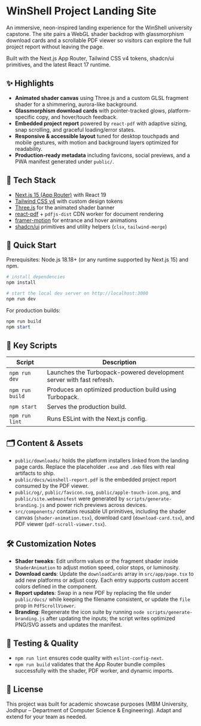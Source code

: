 # WinShell Project Landing Site

An immersive, neon-inspired landing experience for the WinShell university capstone. The site pairs a WebGL shader backdrop with glassmorphism download cards and a scrollable PDF viewer so visitors can explore the full project report without leaving the page.

Built with the Next.js App Router, Tailwind CSS v4 tokens, shadcn/ui primitives, and the latest React 17 runtime.

## ✨ Highlights

- **Animated shader canvas** using Three.js and a custom GLSL fragment shader for a shimmering, aurora-like background.
- **Glassmorphism download cards** with pointer-tracked glows, platform-specific copy, and hover/touch feedback.
- **Embedded project report** powered by `react-pdf` with adaptive sizing, snap scrolling, and graceful loading/error states.
- **Responsive & accessible layout** tuned for desktop touchpads and mobile gestures, with motion and background layers optimized for readability.
- **Production-ready metadata** including favicons, social previews, and a PWA manifest generated under `public/`.

## 🧰 Tech Stack

- [Next.js 15 (App Router)](https://nextjs.org/docs/app) with React 19
- [Tailwind CSS v4](https://tailwindcss.com/blog/tailwindcss-v4-alpha) with custom design tokens
- [Three.js](https://threejs.org/) for the animated shader banner
- [react-pdf](https://github.com/wojtekmaj/react-pdf) + `pdfjs-dist` CDN worker for document rendering
- [framer-motion](https://www.framer.com/motion/) for entrance and hover animations
- [shadcn/ui](https://ui.shadcn.com/) primitives and utility helpers (`clsx`, `tailwind-merge`)

## 🚀 Quick Start

Prerequisites: Node.js 18.18+ (or any runtime supported by Next.js 15) and npm.

```powershell
# install dependencies
npm install

# start the local dev server on http://localhost:3000
npm run dev
```

For production builds:

```powershell
npm run build
npm start
```

## 📂 Key Scripts

| Script | Description |
| --- | --- |
| `npm run dev` | Launches the Turbopack-powered development server with fast refresh. |
| `npm run build` | Produces an optimized production build using Turbopack. |
| `npm start` | Serves the production build. |
| `npm run lint` | Runs ESLint with the Next.js config. |

## 🗂️ Content & Assets

- `public/downloads/` holds the platform installers linked from the landing page cards. Replace the placeholder `.exe` and `.deb` files with real artifacts to ship.
- `public/docs/winshell-report.pdf` is the embedded project report consumed by the PDF viewer.
- `public/og/`, `public/favicon.svg`, `public/apple-touch-icon.png`, and `public/site.webmanifest` were generated by `scripts/generate-branding.js` and power rich previews across devices.
- `src/components/` contains reusable UI primitives, including the shader canvas (`shader-animation.tsx`), download card (`download-card.tsx`), and PDF viewer (`pdf-scroll-viewer.tsx`).

## 🛠️ Customization Notes

- **Shader tweaks**: Edit uniform values or the fragment shader inside `ShaderAnimation` to adjust motion speed, color stops, or luminosity.
- **Download cards**: Update the `downloadCards` array in `src/app/page.tsx` to add new platforms or adjust copy. Each entry supports custom accent colors defined in the component.
- **Report updates**: Swap in a new PDF by replacing the file under `public/docs/` while keeping the filename consistent, or update the `file` prop in `PdfScrollViewer`.
- **Branding**: Regenerate the icon suite by running `node scripts/generate-branding.js` after updating the inputs; the script writes optimized PNG/SVG assets and updates the manifest.

## 🧪 Testing & Quality

- `npm run lint` ensures code quality with `eslint-config-next`.
- `npm run build` validates that the App Router bundle compiles successfully with the shader, PDF worker, and dynamic imports.

## 📄 License

This project was built for academic showcase purposes (MBM University, Jodhpur – Department of Computer Science & Engineering). Adapt and extend for your team as needed.
